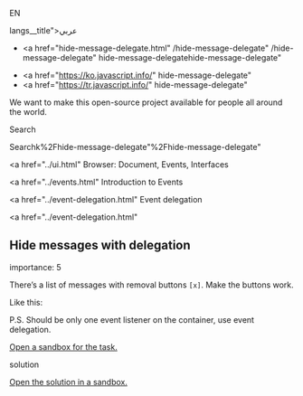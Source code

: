 EN

langs\_\_title">عربي</span></a>

- <a href="hide-message-delegate.html"
  /hide-message-delegate"
  /hide-message-delegate"
  hide-message-delegatehide-message-delegate"

<!-- -->

- <a href="https://ko.javascript.info/"
  hide-message-delegate"
- <a href="https://tr.javascript.info/"
  hide-message-delegate"

We want to make this open-source project available for people all around the world.

Search

Searchk%2Fhide-message-delegate"%2Fhide-message-delegate" </a>

<a href="../ui.html" Browser: Document, Events, Interfaces</span></a>

<a href="../events.html" Introduction to Events</span></a>

<a href="../event-delegation.html" Event delegation</span></a>

<a href="../event-delegation.html"

## Hide messages with delegation

<span class="task__importance" title="How important is the task, from 1 to 5">importance: 5</span>

There’s a list of messages with removal buttons `[x]`. Make the buttons work.

Like this:

P.S. Should be only one event listener on the container, use event delegation.

[Open a sandbox for the task.](https://plnkr.co/edit/yJWlA1LCUowhwVGG?p=preview)

solution

[Open the solution in a sandbox.](https://plnkr.co/edit/06hFpY54nWey2nDO?p=preview)
